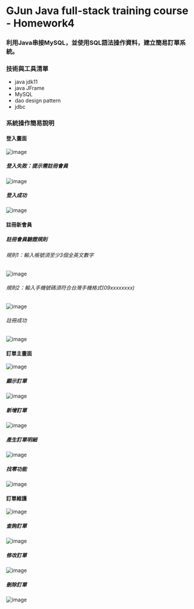 # GJun Java full-stack training course - Homework4
### 利用Java串接MySQL，並使用SQL語法操作資料，建立簡易訂單系統。
### 技術與工具清單
- java jdk11
- java JFrame
- MySQL
- dao design pattern
- jdbc

### 系統操作簡易說明
#### 登入畫面
![image](./images/loginUI.jpg)
##### 登入失敗：提示需註冊會員
![image](./images/login_error.jpg)
##### 登入成功
![image](./images/login_success.jpg)
#### 註冊新會員
##### 註冊會員驗證規則
###### 規則1：輸入帳號須至少3個全英文數字
![image](./images/VerifyUsername.jpg)
###### 規則2：輸入手機號碼須符合台灣手機格式(09xxxxxxxx)
![image](./images/VerifyMobileNo.jpg)
###### 註冊成功
![image](./images/RegSuccess.jpg)

#### 訂單主畫面
![image](./images/order_main.jpg)
##### 顯示訂單
![image](./images/show_order_mainpage.jpg)
##### 新增訂單
![image](./images/add_order.jpg)
##### 產生訂單明細
![image](./images/gen_word_order.jpg)
##### 找零功能
![image](./images/changes.jpg)

#### 訂單維護
![image](./images/maintain_order.jpg)
##### 查詢訂單
![image](./images/query_order.jpg)
##### 修改訂單
![image](./images/update_order.jpg)
##### 刪除訂單
![image](./images/delete_order.jpg)